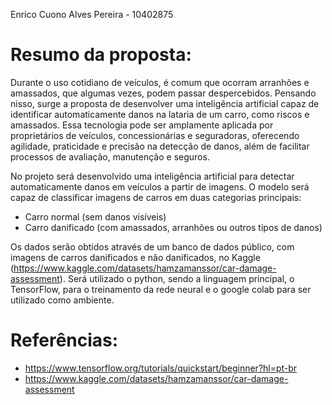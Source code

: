 Enrico Cuono Alves Pereira - 10402875

# Resumo da proposta:

Durante o uso cotidiano de veículos, é comum que ocorram arranhões e amassados, que algumas vezes, podem passar despercebidos. Pensando nisso, surge a proposta de desenvolver uma inteligência artificial capaz de identificar automaticamente danos na lataria de um carro, como riscos e amassados. Essa tecnologia pode ser amplamente aplicada por proprietários de veículos, concessionárias e seguradoras, oferecendo agilidade, praticidade e precisão na detecção de danos, além de facilitar processos de avaliação, manutenção e seguros.

No projeto será desenvolvido uma inteligência artificial para detectar automaticamente danos em veículos a partir de imagens. O modelo será capaz de classificar imagens de carros em duas categorias principais:
- Carro normal (sem danos visíveis)
- Carro danificado (com amassados, arranhões ou outros tipos de danos)

Os dados serão obtidos através de um banco de dados público, com imagens de carros danificados e não danificados, no Kaggle (https://www.kaggle.com/datasets/hamzamanssor/car-damage-assessment).
Será utilizado o python, sendo a linguagem principal, o TensorFlow, para o treinamento da rede neural e o google colab para ser utilizado como ambiente.

# Referências: 
- https://www.tensorflow.org/tutorials/quickstart/beginner?hl=pt-br
- https://www.kaggle.com/datasets/hamzamanssor/car-damage-assessment
